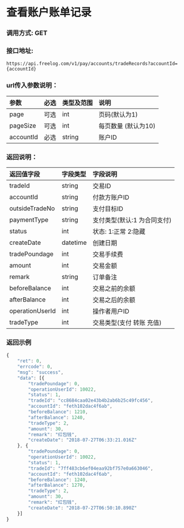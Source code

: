# 查看账户账单记录

### 调用方式: GET

### 接口地址:

```
https://api.freelog.com/v1/pay/accounts/tradeRecords?accountId={accountId}
```

### url传入参数说明：

| 参数 | 必选 | 类型及范围 | 说明 |
| :--- | :--- | :--- | :--- |
|page|可选|int|页码(默认为1)|
|pageSize|可选|int|每页数量 (默认为10)|
|accountId|必选|string|账户ID|


### 返回说明：

| 返回值字段 | 字段类型 | 字段说明 |
| :--- | :--- | :--- |
|  tradeId | string | 交易ID |
|  accountId | string | 付款方账户ID |
|  outsideTradeNo | string | 支付目标ID |
|  paymentType | string | 支付类型(默认:1 为合同支付) |
|  status | int | 状态: 1:正常 2:隐藏 |
|  createDate | datetime | 创建日期 |
|  tradePoundage | int | 交易手续费 |
|  amount | int | 交易金额 |
|  remark | string | 订单备注 |
|  beforeBalance| int | 交易之前的余额 |
|  afterBalance| int | 交易之后的余额 |
|  operationUserId | int | 操作者用户ID |
|  tradeType | int | 交易类型(支付 转账 充值) |

### 返回示例
```js
{
	"ret": 0,
	"errcode": 0,
	"msg": "success",
	"data": [{
		"tradePoundage": 0,
		"operationUserId": 10022,
		"status": 1,
		"tradeId": "cc8684caa02e43b4b2ab6b25c49fc456",
		"accountId": "feth102dac4f6ab",
		"beforeBalance": 1210,
		"afterBalance": 1240,
		"tradeType": 2,
		"amount": 30,
		"remark": "红包钱",
		"createDate": "2018-07-27T06:33:21.016Z"
	}, {
		"tradePoundage": 0,
		"operationUserId": 10022,
		"status": 1,
		"tradeId": "7ff483cb6ef04eaa92bf757e0a663046",
		"accountId": "feth102dac4f6ab",
		"beforeBalance": 1240,
		"afterBalance": 1270,
		"tradeType": 2,
		"amount": 30,
		"remark": "红包钱",
		"createDate": "2018-07-27T06:50:10.890Z"
	}]
}
```

[账户类型]: http://doc.freelog.com/附表/账户类型.html "账户类型"
